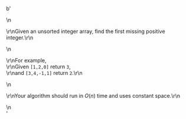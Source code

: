 b'<div class="question-description">\n<p><p>\r\nGiven an unsorted integer array, find the first missing positive integer.\r\n</p>\n<p>\r\nFor example,<br/>\r\nGiven <code>[1,2,0]</code> return <code>3</code>,<br/>\r\nand <code>[3,4,-1,1]</code> return <code>2</code>.\r\n</p>\n<p>\r\nYour algorithm should run in <i>O</i>(<i>n</i>) time and uses constant space.\r\n</p></p>\n</div>'